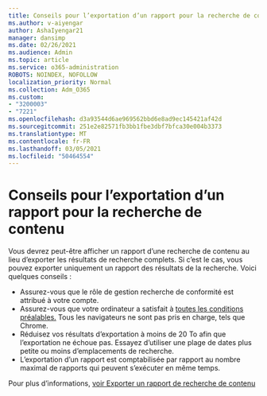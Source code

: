 ```yaml
---
title: Conseils pour l’exportation d’un rapport pour la recherche de contenu
ms.author: v-aiyengar
author: AshaIyengar21
manager: dansimp
ms.date: 02/26/2021
ms.audience: Admin
ms.topic: article
ms.service: o365-administration
ROBOTS: NOINDEX, NOFOLLOW
localization_priority: Normal
ms.collection: Adm_O365
ms.custom:
- "3200003"
- "7221"
ms.openlocfilehash: d3a93544d6ae969562bbd6e8ad9ec145421af42d
ms.sourcegitcommit: 251e2e82571fb3bb1fbe3dbf7bfca30e004b3373
ms.translationtype: MT
ms.contentlocale: fr-FR
ms.lasthandoff: 03/05/2021
ms.locfileid: "50464554"
---
```

# <a name="tips-for-exporting-a-report-for-content-search"></a>Conseils pour l’exportation d’un rapport pour la recherche de contenu

Vous devrez peut-être afficher un rapport d’une recherche de contenu au lieu d’exporter les résultats de recherche complets. Si c’est le cas, vous pouvez exporter uniquement un rapport des résultats de la recherche. Voici quelques conseils :

- Assurez-vous que le rôle de gestion recherche de conformité est attribué à votre compte.
- Assurez-vous que votre ordinateur a satisfait à [toutes les conditions préalables.](https://go.microsoft.com/fwlink/?linkid=2102407) Tous les navigateurs ne sont pas pris en charge, tels que Chrome.
- Réduisez vos résultats d’exportation à moins de 20 To afin que l’exportation ne échoue pas. Essayez d’utiliser une plage de dates plus petite ou moins d’emplacements de recherche.
- L’exportation d’un rapport est comptabilisée par rapport au nombre maximal de rapports qui peuvent s’exécuter en même temps.

Pour plus d’informations, [voir Exporter un rapport de recherche de contenu](https://go.microsoft.com/fwlink/?linkid=2102409)